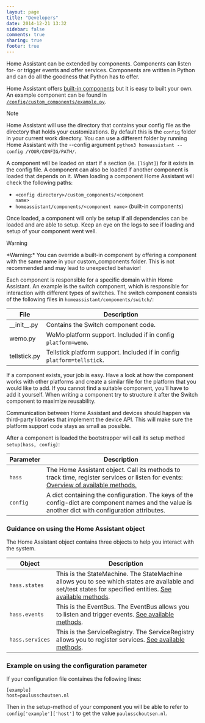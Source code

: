 ```yaml
---
layout: page
title: "Developers"
date: 2014-12-21 13:32
sidebar: false
comments: true
sharing: true
footer: true
---
```


Home Assistant can be extended by components. Components can listen for- or trigger events and offer services. Components are written in Python and can do all the goodness that Python has to offer.

Home Assistant offers [built-in components]({{site_root}}/components/) but it is easy to built your own. An example component can be found in [`/config/custom_components/example.py`](https://github.com/balloob/home-assistant/blob/master/config/custom_components/example.py).

<div class='note'><p class='title'>Note</p><p class='content'>
Home Assistant will use the directory that contains your config file as the directory that holds your customizations. By default this is the <code>config</code> folder in your current work directory. You can use a different folder by running Home Assistant with the --config argument <code>python3 homeassistant --config /YOUR/CONFIG/PATH/</code>.
</p></div>

A component will be loaded on start if a section (ie. `[light]`) for it exists in the config file. A component can also be loaded if another component is loaded that depends on it. When loading a component Home Assistant will check the following paths:

 * <code>&lt;config directory>/custom_components/&lt;component name></code>
 * <code>homeassistant/components/&lt;component name></code> (built-in components)

Once loaded, a component will only be setup if all dependencies can be loaded and are able to setup. Keep an eye on the logs to see if loading and setup of your component went well.

<div class='note warning'><p class='title'>Warning</p><p class='content'>
*Warning:* You can override a built-in component by offering a component with the same name in your custom_components folder. This is not recommended and may lead to unexpected behavior!
</p></div>

Each component is responsible for a specific domain within Home Assistant. An example is the switch component, which is responsible for interaction with different types of switches. The switch component consists of the following files in `homeassistant/components/switch/`:

| File | Description |
| ---- | ----------- |
| \_\_init\_\_.py | Contains the Switch component code.|
| wemo.py | WeMo platform support. Included if in config `platform=wemo`. |
| tellstick.py | Tellstick platform support. Included if in config `platform=tellstick`. |

If a component exists, your job is easy. Have a look at how the component works with other platforms and create a similar file for the platform that you would like to add. If you cannot find a suitable component, you'll have to add it yourself. When writing a component try to structure it after the Switch component to maximize reusability.

Communication between Home Assistant and devices should happen via third-party libraries that implement the device API. This will make sure the platform support code stays as small as possible.

After a component is loaded the bootstrapper will call its setup method `setup(hass, config)`:

| Parameter | Description |
| --------- | ----------- |
| <code>hass</code> | The Home Assistant object. Call its methods to track time, register services or listen for events: [Overview of available methods.](https://github.com/balloob/home-assistant/blob/master/homeassistant/__init__.py#L38) |
| <code>config</code> | A dict containing the configuration. The keys of the config-dict are component names and the value is another dict with configuration attributes. |

### Guidance on using the Home Assistant object
The Home Assistant object contains three objects to help you interact with the system.

| Object | Description |
| ------ | ----------- |
| <code>hass.states</code> | This is the StateMachine. The StateMachine allows you to see which states are available and set/test states for specified entities. [See available methods](https://github.com/balloob/home-assistant/blob/master/homeassistant/__init__.py#L473). |
| <code>hass.events</code> | This is the EventBus. The EventBus allows you to listen and trigger events. [See available methods](https://github.com/balloob/home-assistant/blob/master/homeassistant/__init__.py#L308). |
| <code>hass.services</code> | This is the ServiceRegistry. The ServiceRegistry allows you to register services. [See available methods](https://github.com/balloob/home-assistant/blob/master/homeassistant/__init__.py#L589). |

### Example on using the configuration parameter
If your configuration file containes the following lines:

```
[example]
host=paulusschoutsen.nl
```

Then in the setup-method of your component you will be able to refer to `config['example']['host']` to get the value `paulusschoutsen.nl`.
